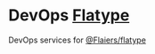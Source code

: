 DevOps [Flatype](https://fla.codes/)
====================================

DevOps services for [@Flaiers/flatype](https://github.com/Flaiers/flatype/)
